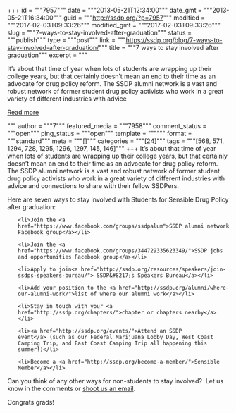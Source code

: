 +++
id = """7957"""
date = """2013-05-21T12:34:00"""
date_gmt = """2013-05-21T16:34:00"""
guid = """http://ssdp.org/?p=7957"""
modified = """2017-02-03T09:33:26"""
modified_gmt = """2017-02-03T09:33:26"""
slug = """7-ways-to-stay-involved-after-graduation"""
status = """publish"""
type = """post"""
link = """https://ssdp.org/blog/7-ways-to-stay-involved-after-graduation/"""
title = """7 ways to stay involved after graduation"""
excerpt = """<p>It&#8217;s about that time of year when lots of students are wrapping up their college years, but that certainly doesn&#8217;t mean an end to their time as an advocate for drug policy reform. The SSDP alumni network is a vast and robust network of former student drug policy activists who work in a great variety of different industries with advice</p>
<div class="h10"></div>
<p><a class="more-link2 flat" href="https://ssdp.org/blog/7-ways-to-stay-involved-after-graduation/">Read more</a></p>
"""
author = """7"""
featured_media = """7958"""
comment_status = """open"""
ping_status = """open"""
template = """"""
format = """standard"""
meta = """[]"""
categories = """[24]"""
tags = """[568, 571, 1294, 728, 1295, 1296, 1297, 145, 146]"""
+++
It&#8217;s about that time of year when lots of students are wrapping up their college years, but that certainly doesn&#8217;t mean an end to their time as an advocate for drug policy reform. The SSDP alumni network is a vast and robust network of former student drug policy activists who work in a great variety of different industries with advice and connections to share with their fellow SSDPers.



Here are seven ways to stay involved with Students for Sensible Drug Policy after graduation:

<ul>

	<li>Join the <a href="https://www.facebook.com/groups/ssdpalum">SSDP alumni network Facebook group</a></li>

	<li>Join the <a href="https://www.facebook.com/groups/344729335623349/">SSDP jobs and opportunities Facebook group</a></li>

	<li>Apply to join<a href="http://ssdp.org/resources/speakers/join-ssdps-speakers-bureau/"> SSDP&#8217;s Speakers Bureau</a></li>

	<li>Add your position to the <a href="http://ssdp.org/alumni/where-our-alumni-work/">list of where our alumni work</a></li>

	<li>Stay in touch with your <a href="http://ssdp.org/chapters/">chapter or chapters nearby</a></li>

	<li><a href="http://ssdp.org/events/">Attend an SSDP event</a> (such as our Federal Marijuana Lobby Day, West Coast Camping Trip, and East Coast Camping Trip all happening this summer!)</li>

	<li>Become a <a href="http://ssdp.org/become-a-member/">Sensible Member</a></li>

</ul>

Can you think of any other ways for non-students to stay involved?  Let us know in the comments or <a href="mailto:stacia@ssdp.org">shoot us an email</a>.



Congrats grads!
